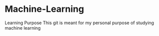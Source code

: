 # Machine-Learning
Learning Purpose
This git is meant for my personal purpose of studying machine learning
